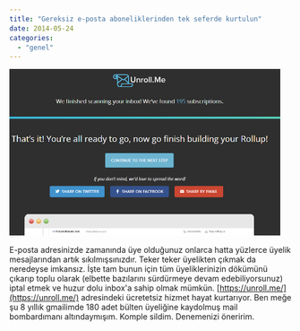 ```yaml
---
title: "Gereksiz e-posta aboneliklerinden tek seferde kurtulun"
date: 2014-05-24
categories: 
  - "genel"
---
```


[![](/images/69197-unroll.png)](https://suatatan.wordpress.com/wp-content/uploads/2014/05/69197-unroll.png)

  

E-posta adresinizde zamanında üye olduğunuz onlarca hatta yüzlerce üyelik mesajlarından artık sıkılmışsınızdır. Teker teker üyelikten çıkmak da neredeyse imkansız. İşte tam bunun için tüm üyeliklerinizin dökümünü çıkarıp toplu olarak (elbette bazılarını sürdürmeye devam edebiliyorsunuz) iptal etmek ve huzur dolu inbox'a sahip olmak mümkün. [https://unroll.me/](https://unroll.me/) adresindeki ücretetsiz hizmet hayat kurtarıyor. Ben meğe şu 8 yıllık gmailimde 180 adet bülten üyeliğine kaydolmuş mail bombardımanı altındaymışım. Komple sildim. Denemenizi öneririm.
